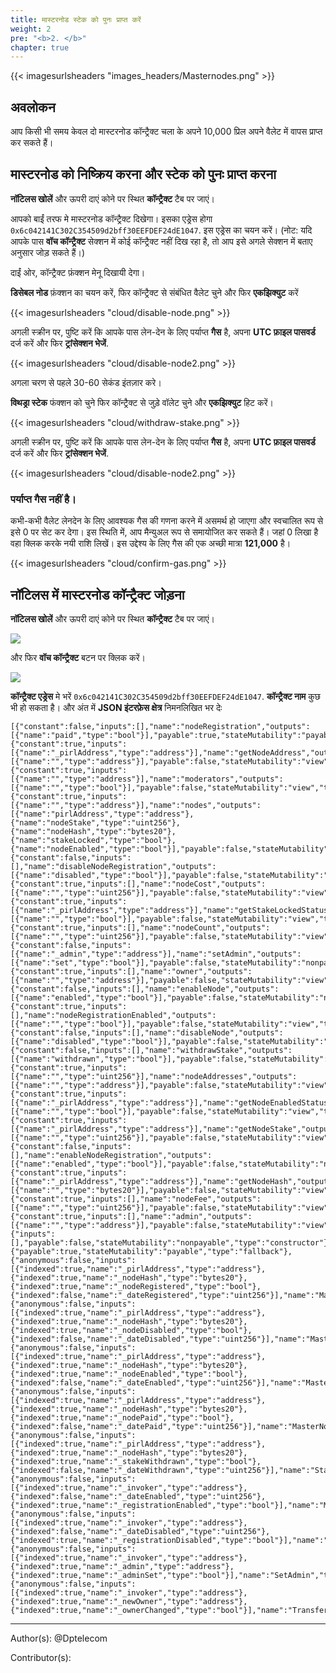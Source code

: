 ```yaml
---
title: मास्टरनोड स्टेक को पुनः प्राप्त करें
weight: 2
pre: "<b>2. </b>"
chapter: true
---
```


{{< imagesurlsheaders "images_headers/Masternodes.png" >}}



## अवलोकन

आप किसी भी समय केवल दो मास्टरनोड कॉन्ट्रैक्ट चला के अपने 10,000 प्रिल अपने वैलेट में वापस प्राप्त कर सकते हैं।

## मास्टरनोड को निष्क्रिय करना और स्टेक को पुनः प्राप्त करना

**नॉटिलस खोलें** और ऊपरी दाएं कोने पर स्थित **कॉन्ट्रैक्ट** टैब पर जाएं।

आपको बाईं तरफ मे मास्टरनोड कॉन्ट्रैक्ट दिखेगा। इसका एड्रेस होगा `0x6c042141C302C354509d2bff30EEFDEF24dE1047`. इस एड्रेस का चयन करें।
(नोट: यदि आपके पास **वॉच कॉन्ट्रैक्ट** सेक्शन में कोई कॉन्ट्रैक्ट नहीं दिख रहा है, तो आप इसे अगले सेक्शन में बताए अनुसार जोड़ सकते हैं।)

दाईं ओर, कॉन्ट्रैक्ट फ़ंक्शन मेनू दिखायी देगा।

**डिसेबल नोड** फ़ंक्शन का चयन करें, फिर कॉन्ट्रैक्ट से संबंधित वैलेट चुने और फिर **एकझिक्युट** करें


{{< imagesurlsheaders "cloud/disable-node.png" >}}

अगली स्क्रीन पर, पुष्टि करें कि आपके पास लेन-देन के लिए पर्याप्त **गैस** है, अपना **UTC फ़ाइल पासवर्ड** दर्ज करें और फिर **ट्रांसेक्शन भेजें**.

{{< imagesurlsheaders "cloud/disable-node2.png" >}}


अगला चरण से पहले 30-60 सेकंड इंतज़ार करे।

**विथड्रा स्टेक** फंक्शन को चुने फिर कॉन्ट्रैक्ट से जुड़े वॉलेट चुने और **एकझिक्युट** हिट करें।


{{< imagesurlsheaders "cloud/withdraw-stake.png" >}}

अगली स्क्रीन पर, पुष्टि करें कि आपके पास लेन-देन के लिए पर्याप्त **गैस** है, अपना **UTC फ़ाइल पासवर्ड** दर्ज करें और फिर **ट्रांसेक्शन भेजें**.

{{< imagesurlsheaders "cloud/disable-node2.png" >}}


### पर्याप्त गैस नहीं है।

कभी-कभी वैलेट लेनदेन के लिए आवश्यक गैस की गणना करने में असमर्थ हो जाएगा और स्वचालित रूप से इसे 0 पर सेट कर देगा। इस स्थिति में, आप मैन्युअल रूप से समायोजित कर सकते हैं। जहां 0 लिखा है वहा क्लिक करके नयी राशि लिखें। इस उद्देश्य के लिए गैस की एक अच्छी मात्रा **121,000** है।


{{< imagesurlsheaders "cloud/confirm-gas.png" >}}


## नॉटिलस में मास्टरनोड कॉन्ट्रैक्ट जोड़ना

**नॉटिलस खोलें** और ऊपरी दाएं कोने पर स्थित **कॉन्ट्रैक्ट** टैब पर जाएं।

![](https://cdn-images-1.medium.com/max/1600/0*OW_7W9P_u0k7ZdmZ.png)

और फिर **वॉच कॉन्ट्रैक्ट** बटन पर क्लिक करें।

![](https://cdn-images-1.medium.com/max/1600/0*wZbZlfAdjrUuhr53.png)

**कॉन्ट्रैक्ट एड्रेस** मे भरें `0x6c042141C302C354509d2bff30EEFDEF24dE1047`. **कॉन्ट्रैक्ट नाम** कुछ भी हो सकता है।  और अंत में  **JSON इंटरफ़ेस क्षेत्र** निमनलिखित भर देः


```
[{"constant":false,"inputs":[],"name":"nodeRegistration","outputs":[{"name":"paid","type":"bool"}],"payable":true,"stateMutability":"payable","type":"function"},{"constant":true,"inputs":[{"name":"_pirlAddress","type":"address"}],"name":"getNodeAddress","outputs":[{"name":"","type":"address"}],"payable":false,"stateMutability":"view","type":"function"},{"constant":true,"inputs":[{"name":"","type":"address"}],"name":"moderators","outputs":[{"name":"","type":"bool"}],"payable":false,"stateMutability":"view","type":"function"},{"constant":true,"inputs":[{"name":"","type":"address"}],"name":"nodes","outputs":[{"name":"pirlAddress","type":"address"},{"name":"nodeStake","type":"uint256"},{"name":"nodeHash","type":"bytes20"},{"name":"stakeLocked","type":"bool"},{"name":"nodeEnabled","type":"bool"}],"payable":false,"stateMutability":"view","type":"function"},{"constant":false,"inputs":[],"name":"disableNodeRegistration","outputs":[{"name":"disabled","type":"bool"}],"payable":false,"stateMutability":"nonpayable","type":"function"},{"constant":true,"inputs":[],"name":"nodeCost","outputs":[{"name":"","type":"uint256"}],"payable":false,"stateMutability":"view","type":"function"},{"constant":true,"inputs":[{"name":"_pirlAddress","type":"address"}],"name":"getStakeLockedStatus","outputs":[{"name":"","type":"bool"}],"payable":false,"stateMutability":"view","type":"function"},{"constant":true,"inputs":[],"name":"nodeCount","outputs":[{"name":"","type":"uint256"}],"payable":false,"stateMutability":"view","type":"function"},{"constant":false,"inputs":[{"name":"_admin","type":"address"}],"name":"setAdmin","outputs":[{"name":"set","type":"bool"}],"payable":false,"stateMutability":"nonpayable","type":"function"},{"constant":true,"inputs":[],"name":"owner","outputs":[{"name":"","type":"address"}],"payable":false,"stateMutability":"view","type":"function"},{"constant":false,"inputs":[],"name":"enableNode","outputs":[{"name":"enabled","type":"bool"}],"payable":false,"stateMutability":"nonpayable","type":"function"},{"constant":true,"inputs":[],"name":"nodeRegistrationEnabled","outputs":[{"name":"","type":"bool"}],"payable":false,"stateMutability":"view","type":"function"},{"constant":false,"inputs":[],"name":"disableNode","outputs":[{"name":"disabled","type":"bool"}],"payable":false,"stateMutability":"nonpayable","type":"function"},{"constant":false,"inputs":[],"name":"withdrawStake","outputs":[{"name":"withdrawn","type":"bool"}],"payable":false,"stateMutability":"nonpayable","type":"function"},{"constant":true,"inputs":[{"name":"","type":"uint256"}],"name":"nodeAddresses","outputs":[{"name":"","type":"address"}],"payable":false,"stateMutability":"view","type":"function"},{"constant":true,"inputs":[{"name":"_pirlAddress","type":"address"}],"name":"getNodeEnabledStatus","outputs":[{"name":"","type":"bool"}],"payable":false,"stateMutability":"view","type":"function"},{"constant":true,"inputs":[{"name":"_pirlAddress","type":"address"}],"name":"getNodeStake","outputs":[{"name":"","type":"uint256"}],"payable":false,"stateMutability":"view","type":"function"},{"constant":false,"inputs":[],"name":"enableNodeRegistration","outputs":[{"name":"enabled","type":"bool"}],"payable":false,"stateMutability":"nonpayable","type":"function"},{"constant":true,"inputs":[{"name":"_pirlAddress","type":"address"}],"name":"getNodeHash","outputs":[{"name":"","type":"bytes20"}],"payable":false,"stateMutability":"view","type":"function"},{"constant":true,"inputs":[],"name":"nodeFee","outputs":[{"name":"","type":"uint256"}],"payable":false,"stateMutability":"view","type":"function"},{"constant":true,"inputs":[],"name":"admin","outputs":[{"name":"","type":"address"}],"payable":false,"stateMutability":"view","type":"function"},{"inputs":[],"payable":false,"stateMutability":"nonpayable","type":"constructor"},{"payable":true,"stateMutability":"payable","type":"fallback"},{"anonymous":false,"inputs":[{"indexed":true,"name":"_pirlAddress","type":"address"},{"indexed":true,"name":"_nodeHash","type":"bytes20"},{"indexed":true,"name":"_nodeRegistered","type":"bool"},{"indexed":false,"name":"_dateRegistered","type":"uint256"}],"name":"MasterNodeRegistered","type":"event"},{"anonymous":false,"inputs":[{"indexed":true,"name":"_pirlAddress","type":"address"},{"indexed":true,"name":"_nodeHash","type":"bytes20"},{"indexed":true,"name":"_nodeDisabled","type":"bool"},{"indexed":false,"name":"_dateDisabled","type":"uint256"}],"name":"MasterNodeDisabled","type":"event"},{"anonymous":false,"inputs":[{"indexed":true,"name":"_pirlAddress","type":"address"},{"indexed":true,"name":"_nodeHash","type":"bytes20"},{"indexed":true,"name":"_nodeEnabled","type":"bool"},{"indexed":false,"name":"_dateEnabled","type":"uint256"}],"name":"MasterNodeEnabled","type":"event"},{"anonymous":false,"inputs":[{"indexed":true,"name":"_pirlAddress","type":"address"},{"indexed":true,"name":"_nodeHash","type":"bytes20"},{"indexed":true,"name":"_nodePaid","type":"bool"},{"indexed":false,"name":"_datePaid","type":"uint256"}],"name":"MasterNodeRewarded","type":"event"},{"anonymous":false,"inputs":[{"indexed":true,"name":"_pirlAddress","type":"address"},{"indexed":true,"name":"_nodeHash","type":"bytes20"},{"indexed":true,"name":"_stakeWithdrawn","type":"bool"},{"indexed":false,"name":"_dateWithdrawn","type":"uint256"}],"name":"StakeWithdrawn","type":"event"},{"anonymous":false,"inputs":[{"indexed":true,"name":"_invoker","type":"address"},{"indexed":false,"name":"_dateEnabled","type":"uint256"},{"indexed":true,"name":"_registrationEnabled","type":"bool"}],"name":"MasterNodeRegistrationEnabled","type":"event"},{"anonymous":false,"inputs":[{"indexed":true,"name":"_invoker","type":"address"},{"indexed":false,"name":"_dateDisabled","type":"uint256"},{"indexed":true,"name":"_registrationDisabled","type":"bool"}],"name":"MasterNodeRegistrationDisabled","type":"event"},{"anonymous":false,"inputs":[{"indexed":true,"name":"_invoker","type":"address"},{"indexed":true,"name":"_admin","type":"address"},{"indexed":true,"name":"_adminSet","type":"bool"}],"name":"SetAdmin","type":"event"},{"anonymous":false,"inputs":[{"indexed":true,"name":"_invoker","type":"address"},{"indexed":true,"name":"_newOwner","type":"address"},{"indexed":true,"name":"_ownerChanged","type":"bool"}],"name":"TransferOwnership","type":"event"}]

```


---
Author(s):
@Dptelecom


Contributor(s):
